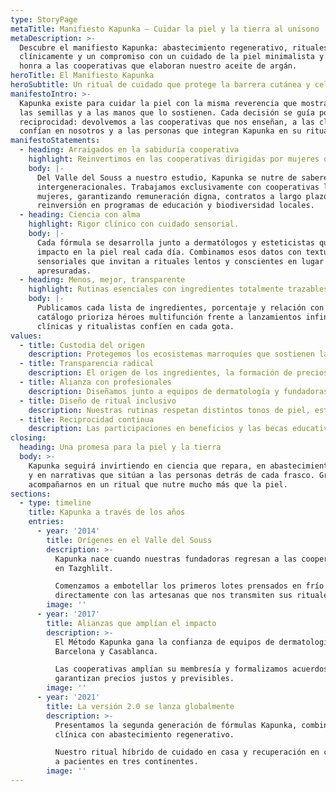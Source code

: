 ```yaml
---
type: StoryPage
metaTitle: Manifiesto Kapunka – Cuidar la piel y la tierra al unísono
metaDescription: >-
  Descubre el manifiesto Kapunka: abastecimiento regenerativo, rituales validados
  clínicamente y un compromiso con un cuidado de la piel minimalista y transparente que
  honra a las cooperativas que elaboran nuestro aceite de argán.
heroTitle: El Manifiesto Kapunka
heroSubtitle: Un ritual de cuidado que protege la barrera cutánea y celebra a las mujeres y paisajes que lo hacen posible.
manifestoIntro: >-
  Kapunka existe para cuidar la piel con la misma reverencia que mostramos al suelo, a
  las semillas y a las manos que lo sostienen. Cada decisión se guía por la
  reciprocidad: devolvemos a las cooperativas que nos enseñan, a las clínicas que
  confían en nosotros y a las personas que integran Kapunka en su ritual diario.
manifestoStatements:
  - heading: Arraigados en la sabiduría cooperativa
    highlight: Reinvertimos en las cooperativas dirigidas por mujeres que nos enseñaron cada ritual de argán.
    body: |-
      Del Valle del Souss a nuestro estudio, Kapunka se nutre de saberes
      intergeneracionales. Trabajamos exclusivamente con cooperativas lideradas por
      mujeres, garantizando remuneración digna, contratos a largo plazo y
      reinversión en programas de educación y biodiversidad locales.
  - heading: Ciencia con alma
    highlight: Rigor clínico con cuidado sensorial.
    body: |-
      Cada fórmula se desarrolla junto a dermatólogos y esteticistas que observan el
      impacto en la piel real cada día. Combinamos esos datos con texturas y aromas
      sensoriales que invitan a rituales lentos y conscientes en lugar de rutinas
      apresuradas.
  - heading: Menos, mejor, transparente
    highlight: Rutinas esenciales con ingredientes totalmente trazables.
    body: |-
      Publicamos cada lista de ingredientes, porcentaje y relación con proveedores. Nuestro
      catálogo prioriza héroes multifunción frente a lanzamientos infinitos para que
      clínicas y ritualistas confíen en cada gota.
values:
  - title: Custodia del origen
    description: Protegemos los ecosistemas marroquíes que sostienen la cultura del argán mediante acuerdos de cosecha regenerativa y plantaciones resilientes al clima.
  - title: Transparencia radical
    description: El origen de los ingredientes, la formación de precios y las métricas de impacto se mantienen abiertas a nuestra comunidad.
  - title: Alianza con profesionales
    description: Diseñamos junto a equipos de dermatología y fundadoras de clínicas para que Kapunka acompañe protocolos en cabina y la recuperación en casa.
  - title: Diseño de ritual inclusivo
    description: Nuestras rutinas respetan distintos tonos de piel, estados de barrera y ritmos de vida, permitiendo que cualquiera construya un ritual posible.
  - title: Reciprocidad continua
    description: Las participaciones en beneficios y las becas educativas regresan a las cooperativas y clínicas que crecen con nosotros.
closing:
  heading: Una promesa para la piel y la tierra
  body: >-
    Kapunka seguirá invirtiendo en ciencia que repara, en abastecimiento que regenera
    y en narrativas que sitúan a las personas detrás de cada frasco. Gracias por
    acompañarnos en un ritual que nutre mucho más que la piel.
sections:
  - type: timeline
    title: Kapunka a través de los años
    entries:
      - year: '2014'
        title: Orígenes en el Valle del Souss
        description: >-
          Kapunka nace cuando nuestras fundadoras regresan a las cooperativas de argán
          en Tazghlilt.

          Comenzamos a embotellar los primeros lotes prensados en frío trabajando
          directamente con las artesanas que nos transmiten sus rituales de extracción.
        image: ''
      - year: '2017'
        title: Alianzas que amplían el impacto
        description: >-
          El Método Kapunka gana la confianza de equipos de dermatología en Lisboa,
          Barcelona y Casablanca.

          Las cooperativas amplían su membresía y formalizamos acuerdos de compra que
          garantizan precios justos y previsibles.
        image: ''
      - year: '2021'
        title: La versión 2.0 se lanza globalmente
        description: >-
          Presentamos la segunda generación de fórmulas Kapunka, combinando validación
          clínica con abastecimiento regenerativo.

          Nuestro ritual híbrido de cuidado en casa y recuperación en clínica llega ahora
          a pacientes en tres continentes.
        image: ''
---
```

